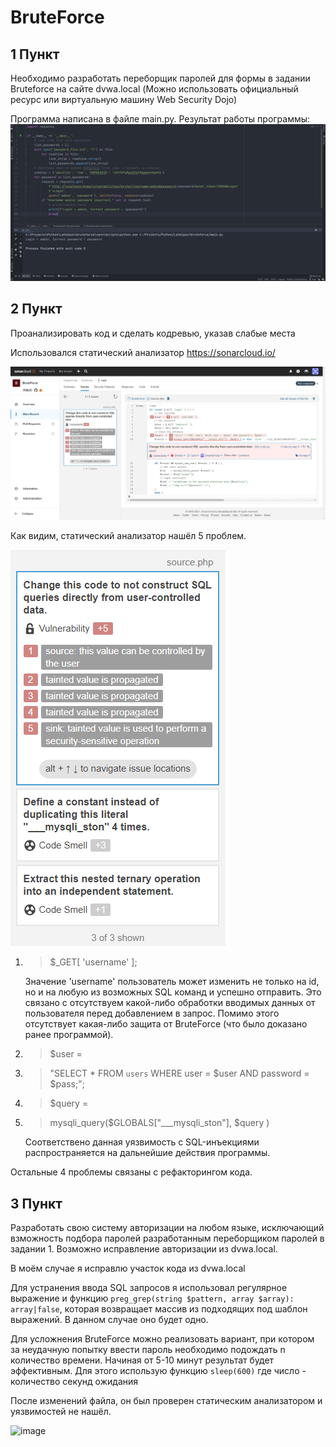 # BruteForce

## 1 Пункт

Необходимо разработать переборщик паролей для формы в задании Bruteforce на сайте dvwa.local (Можно использовать официальный ресурс или виртуальную машину Web Security Dojo)

Программа написана в файле main.py.
Результат работы программы:
![image](correct_password.png)

## 2 Пункт
Проанализировать код и сделать кодревью, указав слабые места

Использовался статический анализатор https://sonarcloud.io/

![image](code_screenshot.png)

Как видим, статический анализатор нашёл 5 проблем.

![image](finded_issues.png)

1. > $_GET[ 'username' ];
   
   Значение 'username' пользователь может изменить не только на id, но и на любую из возможных SQL команд и успешно отправить. Это связано с отсутствуем какой-либо обработки вводимых данных от пользователя перед добавлением в запрос.
   Помимо этого отсутствует какая-либо защита от BruteForce (что было доказано ранее программой).

3. > $user =  
4. > "SELECT * FROM `users` WHERE user = $user AND password = $pass;";
5. > $query  =  
6. > mysqli_query($GLOBALS["___mysqli_ston"],  $query )
   
   Соответствено данная уязвимость с SQL-инъекциями распространяется на дальнейшие действия программы.

Остальные 4 проблемы связаны с рефакторингом кода.


## 3 Пункт

Разработать свою систему авторизации на любом языке, исключающий взможность подбора паролей разработанным переборщиком паролей в задании 1. Возможно исправление авторизации из dvwa.local.

В моём случае я исправлю участок кода из dvwa.local

Для устранения ввода SQL запросов я использовал регулярное выражение и функцию `preg_grep(string $pattern, array $array): array|false`, которая возвращает массив из подходящих под шаблон выражений. В данном случае оно будет одно.

Для усложнения BruteForce можно реализовать вариант, при котором за неудачную попытку ввести пароль необходимо подождать n количество времени. Начиная от 5-10 минут результат будет эффективным. Для этого использую функцию `sleep(600)` где число - количество секунд ожидания

После изменений файла, он был проверен статическим анализатором и уязвимостей не нашёл. 

![image](fixed_code.png)